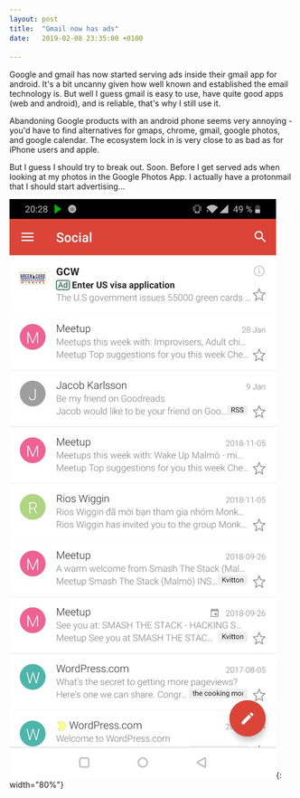 ```yaml
---
layout: post
title:  "Gmail now has ads"
date:   2019-02-08 23:35:00 +0100

---
```


Google and gmail has now started serving ads inside their gmail app for android. It's a bit uncanny given how well known and established the email technology is. But well I guess gmail is easy to use, have quite good apps (web and android), and is reliable, that's why I still use it. 

Abandoning Google products with an android phone seems very annoying - you'd have to find alternatives for gmaps, chrome, gmail, google photos, and google calendar. The ecosystem lock in is very close to as bad as for iPhone users and apple.

But I guess I should try to break out. Soon. Before I get served ads when looking at my photos in the Google Photos App. I actually have a protonmail that I should start advertising...

![ad](/img/2019/20190208_gmailad.jpeg){: width="80%"}

